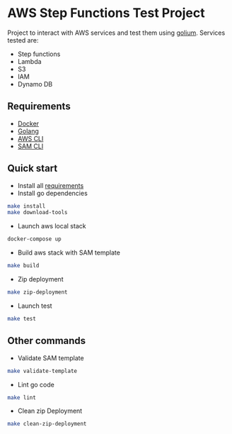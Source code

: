 # AWS Step Functions Test Project

Project to interact with AWS services and test them using [golium](https://github.com/TelefonicaTC2Tech/golium#golium). 
Services tested are:
- Step functions
- Lambda
- S3
- IAM
- Dynamo DB

## Requirements

* [Docker](https://www.docker.com/community-edition)
* [Golang](https://golang.org)
* [AWS CLI](https://aws.amazon.com/es/cli/)
* [SAM CLI](https://docs.aws.amazon.com/serverless-application-model/latest/developerguide/serverless-sam-cli-install.html)

## Quick start
- Install all [requirements](#requirements)
- Install go dependencies
```bash
make install
make download-tools
```
- Launch aws local stack
```bash
docker-compose up
```
- Build aws stack with SAM template
```bash
make build
```
- Zip deployment
```bash
make zip-deployment
```
- Launch test
```bash
make test
```

## Other commands
- Validate SAM template
```bash
make validate-template
```
- Lint go code
```bash
make lint
```

- Clean zip Deployment
```bash
make clean-zip-deployment
```
